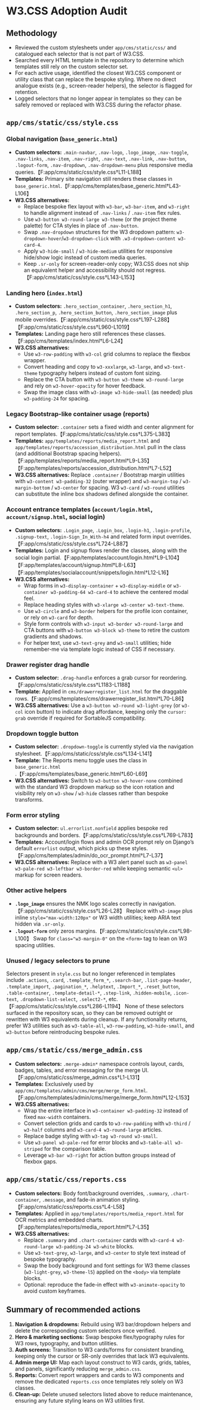 # W3.CSS Adoption Audit

## Methodology
- Reviewed the custom stylesheets under `app/cms/static/css/` and catalogued each selector that is not part of W3.CSS.
- Searched every HTML template in the repository to determine which templates still rely on the custom selector set.
- For each active usage, identified the closest W3.CSS component or utility class that can replace the bespoke styling. Where no direct analogue exists (e.g., screen-reader helpers), the selector is flagged for retention.
- Logged selectors that no longer appear in templates so they can be safely removed or replaced with W3.CSS during the refactor phase.

## `app/cms/static/css/style.css`

### Global navigation (`base_generic.html`)
- **Custom selectors:** `.main-navbar`, `.nav-logo`, `.logo_image`, `.nav-toggle`, `.nav-links`, `.nav-item`, `.nav-right`, `.nav-text`, `.nav-link`, `.nav-button`, `.logout-form`, `.nav-dropdown`, `.nav-dropdown-menu` plus responsive media queries.【F:app/cms/static/css/style.css†L11-L188】
- **Templates:** Primary site navigation still renders these classes in `base_generic.html`.【F:app/cms/templates/base_generic.html†L43-L106】
- **W3.CSS alternatives:**
  - Replace bespoke flex layout with `w3-bar`, `w3-bar-item`, and `w3-right` to handle alignment instead of `.nav-links` / `.nav-item` flex rules.
  - Use `w3-button w3-round-large w3-theme` (or the project theme palette) for CTA styles in place of `.nav-button`.
  - Swap `.nav-dropdown` structures for the W3 dropdown pattern: `w3-dropdown-hover`/`w3-dropdown-click` with `.w3-dropdown-content w3-card-4`.
  - Apply `w3-hide-small` / `w3-hide-medium` utilities for responsive hide/show logic instead of custom media queries.
  - Keep `.sr-only` for screen-reader-only copy; W3.CSS does not ship an equivalent helper and accessibility should not regress.【F:app/cms/static/css/style.css†L143-L153】

### Landing hero (`index.html`)
- **Custom selectors:** `.hero_section_container`, `.hero_section_h1`, `.hero_section_p`, `.hero_section_button`, `.hero_section_image` plus mobile overrides.【F:app/cms/static/css/style.css†L197-L288】【F:app/cms/static/css/style.css†L960-L1019】
- **Templates:** Landing page hero still references these classes.【F:app/cms/templates/index.html†L6-L24】
- **W3.CSS alternatives:**
  - Use `w3-row-padding` with `w3-col` grid columns to replace the flexbox wrapper.
  - Convert heading and copy to `w3-xxxlarge`, `w3-large`, and `w3-text-theme` typography helpers instead of custom font sizing.
  - Replace the CTA button with `w3-button w3-theme w3-round-large` and rely on `w3-hover-opacity` for hover feedback.
  - Swap the image class with `w3-image w3-hide-small` (as needed) plus `w3-padding-24` for spacing.

### Legacy Bootstrap-like container usage (reports)
- **Custom selector:** `.container` sets a fixed width and center alignment for report templates.【F:app/cms/static/css/style.css†L375-L383】
- **Templates:** `app/templates/reports/media_report.html` and `app/templates/reports/accession_distribution.html` pull in the class (and additional Bootstrap spacing helpers).【F:app/templates/reports/media_report.html†L9-L35】【F:app/templates/reports/accession_distribution.html†L7-L52】
- **W3.CSS alternatives:** Replace `.container` / Bootstrap margin utilities with `w3-content w3-padding-32` (outer wrapper) and `w3-margin-top` / `w3-margin-bottom` / `w3-center` for spacing. W3 `w3-card` / `w3-round` utilities can substitute the inline box shadows defined alongside the container.

### Account entrance templates (`account/login.html`, `account/signup.html`, social login)
- **Custom selectors:** `.Login_page`, `.Login_box`, `.login-h1`, `.login-profile`, `.signup-text`, `.login-Sign_In_With-h4` and related form input overrides.【F:app/cms/static/css/style.css†L724-L887】
- **Templates:** Login and signup flows render the classes, along with the social login partial.【F:app/templates/account/login.html†L9-L104】【F:app/templates/account/signup.html†L8-L63】【F:app/templates/socialaccount/snippets/login.html†L12-L16】
- **W3.CSS alternatives:**
  - Wrap forms in `w3-display-container` + `w3-display-middle` or `w3-container w3-padding-64 w3-card-4` to achieve the centered modal feel.
  - Replace heading styles with `w3-xlarge w3-center w3-text-theme`.
  - Use `w3-circle` and `w3-border` helpers for the profile icon container, or rely on `w3-card` for depth.
  - Style form controls with `w3-input w3-border w3-round-large` and CTA buttons with `w3-button w3-block w3-theme` to retire the custom gradients and shadows.
  - For helper text, use `w3-text-grey` and `w3-small` utilities; hide remember-me via template logic instead of CSS if necessary.

### Drawer register drag handle
- **Custom selector:** `.drag-handle` enforces a grab cursor for reordering.【F:app/cms/static/css/style.css†L1183-L1188】
- **Template:** Applied in `cms/drawerregister_list.html` for the draggable rows.【F:app/cms/templates/cms/drawerregister_list.html†L70-L86】
- **W3.CSS alternatives:** Use a `w3-button w3-round w3-light-grey` (or `w3-col` icon button) to indicate drag affordance, keeping only the `cursor: grab` override if required for SortableJS compatibility.

### Dropdown toggle button
- **Custom selector:** `.dropdown-toggle` is currently styled via the navigation stylesheet.【F:app/cms/static/css/style.css†L134-L141】
- **Template:** The Reports menu toggle uses the class in `base_generic.html`.【F:app/cms/templates/base_generic.html†L60-L69】
- **W3.CSS alternatives:** Switch to `w3-button w3-hover-none` combined with the standard W3 dropdown markup so the icon rotation and visibility rely on `w3-show` / `w3-hide` classes rather than bespoke transforms.

### Form error styling
- **Custom selector:** `ul.errorlist.nonfield` applies bespoke red backgrounds and borders.【F:app/cms/static/css/style.css†L769-L783】
- **Templates:** Account/login flows and admin OCR prompt rely on Django’s default `errorlist` output, which picks up these styles.【F:app/cms/templates/admin/do_ocr_prompt.html†L7-L37】
- **W3.CSS alternatives:** Replace with a W3 alert panel such as `w3-panel w3-pale-red w3-leftbar w3-border-red` while keeping semantic `<ul>` markup for screen readers.

### Other active helpers
- **`.logo_image`** ensures the NMK logo scales correctly in navigation.【F:app/cms/static/css/style.css†L26-L28】 Replace with `w3-image` plus inline `style="max-width:120px"` or W3 width utilities; keep ARIA text hidden via `.sr-only`.
- **`.logout-form`** only zeros margins.【F:app/cms/static/css/style.css†L98-L100】 Swap for `class="w3-margin-0"` on the `<form>` tag to lean on W3 spacing utilities.

### Unused / legacy selectors to prune
Selectors present in `style.css` but no longer referenced in templates include `.actions`, `.card`, `.template_form_*`, `.search-bar`, `.list-page-header`, `.template_import`, `.pagination_*`, `.helptext`, `.Import_*`, `.reset_button`, `.table-container`, `.template-detail-*`, `.step-link`, `.hidden-mobile`, `.icon-text`, `.dropdown-list-select`, `.select2-*`, etc.【F:app/cms/static/css/style.css†L286-L1194】 None of these selectors surfaced in the repository scan, so they can be removed outright or rewritten with W3 equivalents during cleanup. If any functionality returns, prefer W3 utilities such as `w3-table-all`, `w3-row-padding`, `w3-hide-small`, and `w3-button` before reintroducing bespoke rules.

## `app/cms/static/css/merge_admin.css`
- **Custom selectors:** `.merge-admin*` namespace controls layout, cards, badges, tables, and error messaging for the merge UI.【F:app/cms/static/css/merge_admin.css†L1-L131】
- **Templates:** Exclusively used by `app/cms/templates/admin/cms/merge/merge_form.html`.【F:app/cms/templates/admin/cms/merge/merge_form.html†L12-L153】
- **W3.CSS alternatives:**
  - Wrap the entire interface in `w3-container w3-padding-32` instead of fixed `max-width` containers.
  - Convert selection grids and cards to `w3-row-padding` with `w3-third` / `w3-half` columns and `w3-card-4 w3-round-large` articles.
  - Replace badge styling with `w3-tag w3-round w3-small`.
  - Use `w3-panel w3-pale-red` for error blocks and `w3-table-all w3-striped` for the comparison table.
  - Leverage `w3-bar w3-right` for action button groups instead of flexbox gaps.

## `app/cms/static/css/reports.css`
- **Custom selectors:** Body font/background overrides, `.summary`, `.chart-container`, `.message`, and fade-in animation styling.【F:app/cms/static/css/reports.css†L4-L58】
- **Templates:** Applied in `app/templates/reports/media_report.html` for OCR metrics and embedded charts.【F:app/templates/reports/media_report.html†L7-L35】
- **W3.CSS alternatives:**
  - Replace `.summary` and `.chart-container` cards with `w3-card-4 w3-round-large w3-padding-24 w3-white` blocks.
  - Use `w3-text-grey`, `w3-large`, and `w3-center` to style text instead of bespoke typography.
  - Swap the body background and font settings for W3 theme classes (`w3-light-grey`, `w3-theme-l5`) applied on the `<body>` via template blocks.
  - Optional: reproduce the fade-in effect with `w3-animate-opacity` to avoid custom keyframes.

## Summary of recommended actions
1. **Navigation & dropdowns:** Rebuild using W3 bar/dropdown helpers and delete the corresponding custom selectors once verified.
2. **Hero & marketing sections:** Swap bespoke flex/typography rules for W3 rows, typography, and button utilities.
3. **Auth screens:** Transition to W3 cards/forms for consistent branding, keeping only the cursor or SR-only overrides that lack W3 equivalents.
4. **Admin merge UI:** Map each layout construct to W3 cards, grids, tables, and panels, significantly reducing `merge_admin.css`.
5. **Reports:** Convert report wrappers and cards to W3 components and remove the dedicated `reports.css` once templates rely solely on W3 classes.
6. **Clean-up:** Delete unused selectors listed above to reduce maintenance, ensuring any future styling leans on W3 utilities first.
